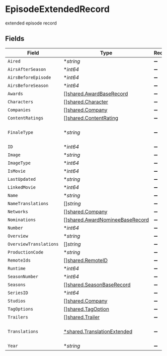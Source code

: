# EpisodeExtendedRecord

extended episode record


## Fields

| Field                                                                            | Type                                                                             | Required                                                                         | Description                                                                      |
| -------------------------------------------------------------------------------- | -------------------------------------------------------------------------------- | -------------------------------------------------------------------------------- | -------------------------------------------------------------------------------- |
| `Aired`                                                                          | **string*                                                                        | :heavy_minus_sign:                                                               | N/A                                                                              |
| `AirsAfterSeason`                                                                | **int64*                                                                         | :heavy_minus_sign:                                                               | N/A                                                                              |
| `AirsBeforeEpisode`                                                              | **int64*                                                                         | :heavy_minus_sign:                                                               | N/A                                                                              |
| `AirsBeforeSeason`                                                               | **int64*                                                                         | :heavy_minus_sign:                                                               | N/A                                                                              |
| `Awards`                                                                         | [][shared.AwardBaseRecord](../../models/shared/awardbaserecord.md)               | :heavy_minus_sign:                                                               | N/A                                                                              |
| `Characters`                                                                     | [][shared.Character](../../models/shared/character.md)                           | :heavy_minus_sign:                                                               | N/A                                                                              |
| `Companies`                                                                      | [][shared.Company](../../models/shared/company.md)                               | :heavy_minus_sign:                                                               | N/A                                                                              |
| `ContentRatings`                                                                 | [][shared.ContentRating](../../models/shared/contentrating.md)                   | :heavy_minus_sign:                                                               | N/A                                                                              |
| `FinaleType`                                                                     | **string*                                                                        | :heavy_minus_sign:                                                               | season, midseason, or series                                                     |
| `ID`                                                                             | **int64*                                                                         | :heavy_minus_sign:                                                               | N/A                                                                              |
| `Image`                                                                          | **string*                                                                        | :heavy_minus_sign:                                                               | N/A                                                                              |
| `ImageType`                                                                      | **int64*                                                                         | :heavy_minus_sign:                                                               | N/A                                                                              |
| `IsMovie`                                                                        | **int64*                                                                         | :heavy_minus_sign:                                                               | N/A                                                                              |
| `LastUpdated`                                                                    | **string*                                                                        | :heavy_minus_sign:                                                               | N/A                                                                              |
| `LinkedMovie`                                                                    | **int64*                                                                         | :heavy_minus_sign:                                                               | N/A                                                                              |
| `Name`                                                                           | **string*                                                                        | :heavy_minus_sign:                                                               | N/A                                                                              |
| `NameTranslations`                                                               | []*string*                                                                       | :heavy_minus_sign:                                                               | N/A                                                                              |
| `Networks`                                                                       | [][shared.Company](../../models/shared/company.md)                               | :heavy_minus_sign:                                                               | N/A                                                                              |
| `Nominations`                                                                    | [][shared.AwardNomineeBaseRecord](../../models/shared/awardnomineebaserecord.md) | :heavy_minus_sign:                                                               | N/A                                                                              |
| `Number`                                                                         | **int64*                                                                         | :heavy_minus_sign:                                                               | N/A                                                                              |
| `Overview`                                                                       | **string*                                                                        | :heavy_minus_sign:                                                               | N/A                                                                              |
| `OverviewTranslations`                                                           | []*string*                                                                       | :heavy_minus_sign:                                                               | N/A                                                                              |
| `ProductionCode`                                                                 | **string*                                                                        | :heavy_minus_sign:                                                               | N/A                                                                              |
| `RemoteIds`                                                                      | [][shared.RemoteID](../../models/shared/remoteid.md)                             | :heavy_minus_sign:                                                               | N/A                                                                              |
| `Runtime`                                                                        | **int64*                                                                         | :heavy_minus_sign:                                                               | N/A                                                                              |
| `SeasonNumber`                                                                   | **int64*                                                                         | :heavy_minus_sign:                                                               | N/A                                                                              |
| `Seasons`                                                                        | [][shared.SeasonBaseRecord](../../models/shared/seasonbaserecord.md)             | :heavy_minus_sign:                                                               | N/A                                                                              |
| `SeriesID`                                                                       | **int64*                                                                         | :heavy_minus_sign:                                                               | N/A                                                                              |
| `Studios`                                                                        | [][shared.Company](../../models/shared/company.md)                               | :heavy_minus_sign:                                                               | N/A                                                                              |
| `TagOptions`                                                                     | [][shared.TagOption](../../models/shared/tagoption.md)                           | :heavy_minus_sign:                                                               | N/A                                                                              |
| `Trailers`                                                                       | [][shared.Trailer](../../models/shared/trailer.md)                               | :heavy_minus_sign:                                                               | N/A                                                                              |
| `Translations`                                                                   | [*shared.TranslationExtended](../../models/shared/translationextended.md)        | :heavy_minus_sign:                                                               | translation extended record                                                      |
| `Year`                                                                           | **string*                                                                        | :heavy_minus_sign:                                                               | N/A                                                                              |